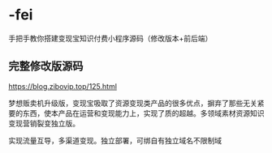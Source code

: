 # -fei
手把手教你搭建变现宝知识付费小程序源码（修改版本+前后端）
## 完整修改版源码
https://blog.zibovip.top/125.html

梦想贩卖机升级版，变现宝吸取了资源变现类产品的很多优点，摒弃了那些无关紧要的东西，使本产品在运营和变现能力上，实现了质的超越。多领域素材资源知识变现营销裂变独立版。

实现流量互导，多渠道变现。独立部署，可绑自有独立域名不限制域

